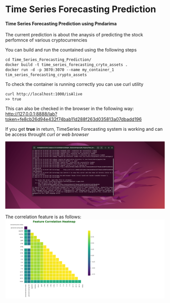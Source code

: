 # Time Series Forecasting Prediction
<h4>Time  Series Forecasting Prediction using Pmdarima </h4>
<body>The current prediction is about the anaysis of predicting the stock perfomnce of various cryptocurrencies

  You can build and run the countained using the following steps</body>
```
cd Time_Series_Forecasting_Prediction/
docker build -t time_series_forecasting_cryto_assets .
docker run -d -p 3070:3070 --name my_container_1 tim_series_forecasting_crypto_assets
```


To check the container is running correctly you can use curl utility
```
curl http://localhost:1000/isAlive
>> true
```

This can also be checked in the browser in the following way: http://127.0.0.1:8888/lab?token=fe8cb26d94e432f74bab11d288f263d035813a07dbadd196


If you get **true** in return, TimeSeries Forecasting system is working and can be access throught *curl or web browser*

![Terminal Output](https://github.com/Venkata-Ch/Time_Series_Forecasting_Prediction/blob/76cb3b34287fa16865262d876238d9ce35b43daf/Screenshots/Screenshot%20from%202024-07-24%2011-38-46.png)

The correlation feature is as follows:
![Features Correlation](https://github.com/Venkata-Ch/Time_Series_Forecasting_Prediction/blob/76cb3b34287fa16865262d876238d9ce35b43daf/Screenshots/Screenshot%20from%202024-07-24%2009-32-24.png)





